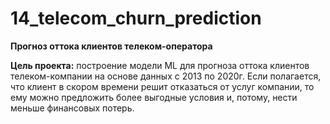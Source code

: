 # 14_telecom_churn_prediction
**Прогноз оттока клиентов телеком-оператора**

**Цель проекта:** построение модели ML для прогноза оттока клиентов телеком-компании на основе данных с 2013 по 2020г. Если полагается, что клиент в скором времени решит отказаться от услуг компании, то ему можно предложить более выгодные условия и, потому, нести меньше финансовых потерь.
